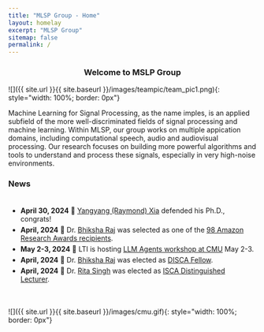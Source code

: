 ```yaml
---
title: "MLSP Group - Home"
layout: homelay
excerpt: "MLSP Group"
sitemap: false
permalink: /
---
```


<center>
<h3>Welcome to MSLP Group</h3>
</center>


![]({{ site.url }}{{ site.baseurl }}/images/teampic/team_pic1.png){: style="width: 100%; border: 0px"}

Machine Learning for Signal Processing, as the name imples, is an applied subfield of the more well-discriminated fields of signal processing and machine learning. Within MLSP, our group works on multiple appication domains, including computational speech, audio and audiovisual processing. Our research focuses on building more powerful algorithms and tools to understand and process these signals, especially in very high-noise environments.

### News


<div style="overflow-y: scroll; height: 200px; border: 0px; padding: 5px;">
<ul style="list-style-type: disc; padding-left: 20px;">
    <li style="margin-top: 5px; margin-bottom: 5px;"><strong>April 30, 2024</strong> 🍺 <a href="https://www.linkedin.com/in/yangyang-raymond-xia-946518b7/">Yangyang (Raymond) Xia</a> defended his Ph.D., congrats!</li>
    <li style="margin-top: 5px; margin-bottom: 5px;"><strong>April, 2024</strong> 🎉 Dr. <a href="{{ site.url }}{{ site.baseurl }}/team/bhiksha_raj">Bhiksha Raj</a> was selected as one of the <a href="https://www.amazon.science/research-awards/program-updates/99-amazon-research-awards-recipients-announced">98 Amazon Research Awards recipients</a>.</li>
    <li style="margin-top: 5px; margin-bottom: 5px;"><strong>May 2-3, 2024</strong> 📣 LTI is hosting <a href="https://cmu-agent-workshop.github.io/">LLM Agents workshop at CMU</a> May 2-3.</li>
    <li style="margin-top: 5px; margin-bottom: 5px;"><strong>April, 2024</strong> 🎉 Dr. <a href="{{ site.url }}{{ site.baseurl }}/team/bhiksha_raj">Bhiksha Raj</a> was elected as <a href="">DISCA Fellow</a>.</li>
    <li style="margin-top: 5px; margin-bottom: 5px;"><strong>April, 2024</strong> 🎉 Dr. <a href="{{ site.url }}{{ site.baseurl }}/team/rita_singh">Rita Singh</a> was elected as <a href="">ISCA Distinguished Lecturer</a>.</li>

</ul>
</div>


![]({{ site.url }}{{ site.baseurl }}/images/cmu.gif){: style="width: 100%; border: 0px"}
